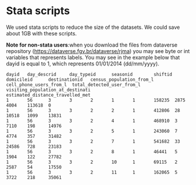 # Stata scripts

We used stata scripts to reduce the size of the datasets. We could save about 1GB with these scripts.

**Note for non-stata users**:when you download the files from dataverse repository (https://dataverse.fgv.br/dataverse/rjma) you may see byte or int variables that represents labels. You may see in the example below that dayid is equal to 1, which represents 01/01/2014 (dd/mm/yyyy).

```
dayid   day_descrid     day_typeid      seasonid        shiftid domicileid      destinationid   census_population_from_l        cell_phone_users_from_l  total_detected_user_from_l      visiting_population_at_destinati        estimated_distance_travelled_met
1       56      3       3       2       1       1       158235  2875    4004    113618  0
1       56      3       3       2       2       1       412806  28      10518   1099    13831
1       56      3       3       2       4       1       468910  3       7110    198     14976
1       56      3       3       2       5       1       243060  7       4774    357     31482
1       56      3       3       2       7       1       541682  33      24586   728     23183
1       56      3       3       2       8       1       46441   5       1904    122     27782
1       56      3       3       2       10      1       69115   2       2587    54      17550
1       56      3       3       2       11      1       162065  5       3722    218     35061

```

